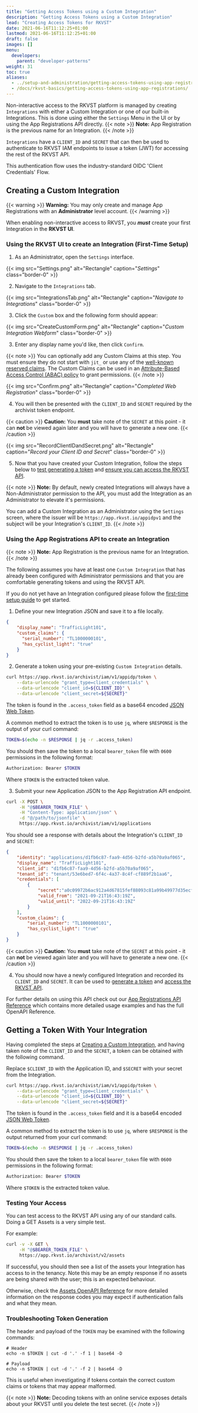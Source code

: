 ```yaml
---
title: "Getting Access Tokens using a Custom Integration"
description: "Getting Access Tokens using a Custom Integration"
lead: "Creating Access Tokens for RKVST"
date: 2021-06-16T11:12:25+01:00
lastmod: 2021-06-16T11:12:25+01:00
draft: false
images: []
menu: 
  developers:
    parent: "developer-patterns"
weight: 31
toc: true
aliases:
  - ../setup-and-administration/getting-access-tokens-using-app-registrations
  - /docs/rkvst-basics/getting-access-tokens-using-app-registrations/
---
```


Non-interactive access to the RKVST platform is managed by creating `Integrations` with either a Custom Integration or one of our built-in Integrations. This is done using either the `Settings` Menu in the UI or by using the App Registrations API directly.
{{< note >}}
**Note:** App Registration is the previous name for an Integration.
{{< /note >}}
 
`Integrations` have a `CLIENT_ID` and `SECRET` that can then be used to authenticate to RKVST IAM endpoints to issue a token (JWT) for accessing the rest of the RKVST API.

This authentication flow uses the industry-standard OIDC 'Client Credentials' Flow. 

## Creating a Custom Integration

{{< warning >}}
**Warning:** You may only create and manage App Registrations with an **Administrator** level account.
{{< /warning >}}

When enabling non-interactive access to RKVST, you ***must*** create your first Integration in the **RKVST UI**.

### Using the RKVST UI to create an Integration (First-Time Setup)

1. As an Administrator, open the `Settings` interface.

{{< img src="Settings.png" alt="Rectangle" caption="<em>Settings</em>" class="border-0" >}}

2. Navigate to the `Integrations` tab.

{{< img src="IntegrationsTab.png" alt="Rectangle" caption="<em>Navigate to Integrations</em>" class="border-0" >}}

3. Click the `Custom` box and the following form should appear:

{{< img src="CreateCustomForm.png" alt="Rectangle" caption="<em>Custom Integration Webform</em>" class="border-0" >}}

3. Enter any display name you'd like, then click `Confirm`.

{{< note >}}
 You can optionally add any Custom Claims at this step. You must ensure they do not start with `jit_` or use any of the [well-known reserved claims](https://auth0.com/docs/security/tokens/json-web-tokens/json-web-token-claims#reserved-claims). The Custom Claims can be used in an [Attribute-Based Access Control (ABAC) policy](/platform/administration/managing-access-to-an-asset-with-abac) to grant permissions. 
{{< /note >}}

{{< img src="Confirm.png" alt="Rectangle" caption="<em>Completed Web Registration</em>" class="border-0" >}}

4.  You will then be presented with the `CLIENT_ID` and `SECRET` required by the archivist token endpoint.

{{< caution >}}
**Caution:** You **must** take note of the `SECRET` at this point - it can **not** be viewed again later and you will have to generate a new one.
{{< /caution >}}

{{< img src="RecordClientIDandSecret.png" alt="Rectangle" caption="<em>Record your Client ID and Secret</em>" class="border-0" >}}

5. Now that you have created your Custom Integration, follow the steps below to [test generating a token](./#getting-a-token-with-your-app-registration) and [ensure you can access the RKVST API](./#testing-your-access).

{{< note >}}
**Note:** By default, newly created Integrations will always have a Non-Administrator permission to the API, you must add the Integration as an Administrator to elevate it's permissions.

You can add a Custom Integration as an Administrator using the `Settings` screen, where the issuer will be `https://app.rkvst.io/appidpv1` and the subject will be your Integration's `CLIENT_ID`.
{{< /note >}}

### Using the App Registrations API to create an Integration

{{< note >}}
**Note:** App Registration is the previous name for an Integration.
{{< /note >}}

The following assumes you have at least one `Custom Integration` that has already been configured with Administrator permissions and that you are comfortable generating tokens and using the RKVST API.

If you do not yet have an Integration configured please follow the [first-time setup guide](./#using-the-rkvst-ui-to-create-an-app-registration-first-time-setup) to get started.

1. Define your new Integration JSON and save it to a file locally.

```json
{
    "display_name": "TrafficLight101",
    "custom_claims": {
      "serial_number": "TL1000000101",
      "has_cyclist_light": "true"
    }
}
```

2. Generate a token using your pre-existing `Custom Integration` details.

```bash
curl https://app.rkvst.io/archivist/iam/v1/appidp/token \
    --data-urlencode "grant_type=client_credentials" \
    --data-urlencode "client_id=${CLIENT_ID}" \
    --data-urlencode "client_secret=${SECRET}"
```

The token is found in the `.access_token` field as a base64 encoded [JSON Web Token](https://jwt.io/introduction/).

A common method to extract the token is to use `jq`, where `$RESPONSE` is the output of your curl command:

```bash
TOKEN=$(echo -n $RESPONSE | jq -r .access_token)
```

You should then save the token to a local `bearer_token` file with `0600` permissions in the following format:

```bash
Authorization: Bearer $TOKEN
```

Where `$TOKEN` is the extracted token value.

3. Submit your new Application JSON to the App Registration API endpoint. 

```bash
curl -X POST \
     -H "@$BEARER_TOKEN_FILE" \
     -H "Content-Type: application/json" \
     -d "@/path/to/jsonfile" \
     https://app.rkvst.io/archivist/iam/v1/applications
```

You should see a response with details about the Integration's `CLIENT_ID` and `SECRET`:

```json
{
    "identity": "applications/d1fb6c87-faa9-4d56-b2fd-a5b70a9af065",
    "display_name": "TrafficLight101",
    "client_id": "d1fb6c87-faa9-4d56-b2fd-a5b70a9af065",
    "tenant_id": "tenant/53e6bed7-6f4c-4a37-8c4f-cf889f2b1aa6",
    "credentials": [
        {
            "secret":"a0c09972b6ac912a4d67815fef88093c81a99b49977d35ecf6d162631aa29173",
            "valid_from": "2021-09-21T16:43:19Z",
            "valid_until": "2022-09-21T16:43:19Z"
        }
    ],
    "custom_claims": {
        "serial_number": "TL1000000101",
        "has_cyclist_light": "true"
    }
}
```

{{< caution >}}
**Caution:** You **must** take note of the `SECRET` at this point - it can **not** be viewed again later and you will have to generate a new one.
{{< /caution >}}

4. You should now have a newly configured Integration and recorded its `CLIENT_ID` and `SECRET`. It can be used to [generate a token](./#getting-a-token-with-your-app-registration) and [access the RKVST API](./#testing-your-access).

For further details on using this API check out our [App Registrations API Reference](../../api-reference/app-registrations-api) which contains more detailed usage examples and has the full OpenAPI Reference.

## Getting a Token With Your Integration

Having completed the steps at [Creating a Custom Integration](./#creating-a-custom-integration), and having taken note of the `CLIENT_ID` and the `SECRET`, a token can be obtained with the following command.

Replace `$CLIENT_ID` with the Application ID, and `$SECRET` with your secret from the Integration.

```bash
curl https://app.rkvst.io/archivist/iam/v1/appidp/token \
    --data-urlencode "grant_type=client_credentials" \
    --data-urlencode "client_id=${CLIENT_ID}" \
    --data-urlencode "client_secret=${SECRET}"
```

The token is found in the `.access_token` field and it is a base64 encoded [JSON Web Token](https://jwt.io/introduction/).

A common method to extract the token is to use `jq`, where `$RESPONSE` is the output returned from your curl command:

```bash
TOKEN=$(echo -n $RESPONSE | jq -r .access_token)
```

You should then save the token to a local `bearer_token` file with `0600` permissions in the following format:

```bash
Authorization: Bearer $TOKEN
```

Where `$TOKEN` is the extracted token value.

### Testing Your Access

You can test access to the RKVST API using any of our standard calls. Doing a GET Assets is a very simple test.

For example:

```bash
curl -v -X GET \
     -H "@$BEARER_TOKEN_FILE" \
     https://app.rkvst.io/archivist/v2/assets
```

If successful, you should then see a list of the assets your Integration has access to in the tenancy. Note this may be an empty response if no assets are being shared with the user; this is an expected behaviour.

Otherwise, check the [Assets OpenAPI Reference](../../api-reference/assets-api/#assets-openapi-reference) for more detailed information on the response codes you may expect if authentication fails and what they mean.

### Troubleshooting Token Generation

The header and payload of the `TOKEN` may be examined with the following commands:

```shell
# Header
echo -n $TOKEN | cut -d '.' -f 1 | base64 -D

# Payload
echo -n $TOKEN | cut -d '.' -f 2 | base64 -D
```

This is useful when investigating if tokens contain the correct custom claims or tokens that may appear malformed.

{{< note >}}
**Note:** Decoding tokens with an online service exposes details about your RKVST until you delete the test secret.
{{< /note >}}